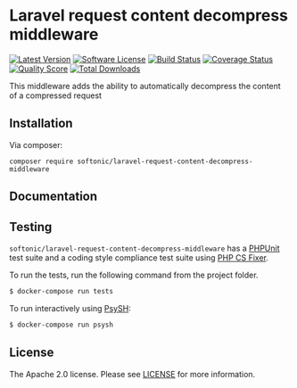 Laravel request content decompress middleware
=====

[![Latest Version](https://img.shields.io/github/release/softonic/laravel-request-content-decompress-middleware.svg?style=flat-square)](https://github.com/softonic/laravel-request-content-decompress-middleware/releases)
[![Software License](https://img.shields.io/badge/license-Apache%202.0-blue.svg?style=flat-square)](LICENSE.md)
[![Build Status](https://img.shields.io/travis/softonic/laravel-request-content-decompress-middleware/master.svg?style=flat-square)](https://travis-ci.org/softonic/laravel-request-content-decompress-middleware)
[![Coverage Status](https://img.shields.io/scrutinizer/coverage/g/softonic/laravel-request-content-decompress-middleware.svg?style=flat-square)](https://scrutinizer-ci.com/g/softonic/laravel-request-content-decompress-middleware/code-structure)
[![Quality Score](https://img.shields.io/scrutinizer/g/softonic/laravel-request-content-decompress-middleware.svg?style=flat-square)](https://scrutinizer-ci.com/g/softonic/laravel-request-content-decompress-middleware)
[![Total Downloads](https://img.shields.io/packagist/dt/softonic/laravel-request-content-decompress-middleware.svg?style=flat-square)](https://packagist.org/packages/softonic/laravel-request-content-decompress-middleware)

This middleware adds the ability to automatically decompress the content of a compressed request

Installation
-------

Via composer:
```
composer require softonic/laravel-request-content-decompress-middleware
```

Documentation
-------




Testing
-------

`softonic/laravel-request-content-decompress-middleware` has a [PHPUnit](https://phpunit.de) test suite and a coding style compliance test suite using [PHP CS Fixer](http://cs.sensiolabs.org/).

To run the tests, run the following command from the project folder.

``` bash
$ docker-compose run tests
```

To run interactively using [PsySH](http://psysh.org/):
``` bash
$ docker-compose run psysh
```

License
-------

The Apache 2.0 license. Please see [LICENSE](LICENSE) for more information.

[PSR-2]: http://www.php-fig.org/psr/psr-2/
[PSR-4]: http://www.php-fig.org/psr/psr-4/